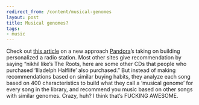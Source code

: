 ```yaml
---
redirect_from: /content/musical-genomes
layout: post
title: Musical genomes?
tags:
- music
---
```

Check out [this article](http://online.wsj.com/public/article/SB112784146741053451-3MGSTZEw0NXWUJb9kzlmMXcTues_20061006.html?mod=blogs) on a new approach [Pandora](http://www.pandora.com/)’s taking on building personalized a radio station. Most other sites give recommendation by saying “nikhil like’s The Roots, here are some other CDs that people who purchased ‘Illadelph Halflife’ also purchased.” But instead of making recommendations based on similar buying habits, they analyze each song based on 400 characteristics to build what they call a ‘musical genome’ for every song in the library, and recommend you music based on other songs with similar genomes. Crazy, huh? I think that’s FUCKING AWESOME.
